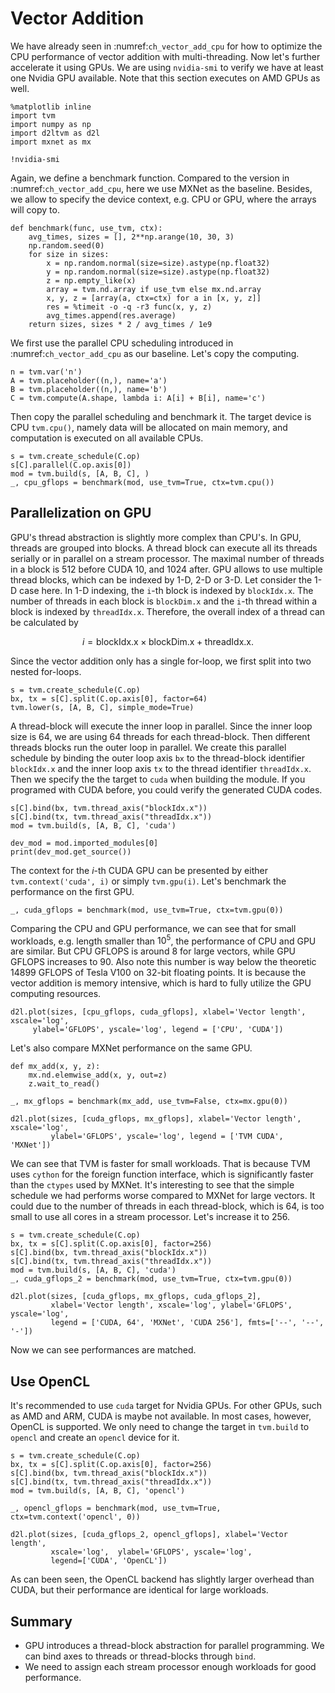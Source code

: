 # Vector Addition

We have already seen in :numref:`ch_vector_add_cpu` for how to optimize the CPU performance of vector addition with multi-threading. Now let's further accelerate it using GPUs. We are using `nvidia-smi` to verify we have at least one Nvidia GPU available. Note that this section executes on AMD GPUs as well.

```{.python .input  n=1}
%matplotlib inline
import tvm
import numpy as np
import d2ltvm as d2l
import mxnet as mx

!nvidia-smi
```

Again, we define a benchmark function. Compared to the version in :numref:`ch_vector_add_cpu`, here we use MXNet as the baseline. Besides, we allow to specify the device context, e.g. CPU or GPU, where the arrays will copy to.

```{.python .input  n=20}
def benchmark(func, use_tvm, ctx):
    avg_times, sizes = [], 2**np.arange(10, 30, 3)
    np.random.seed(0)
    for size in sizes:
        x = np.random.normal(size=size).astype(np.float32)
        y = np.random.normal(size=size).astype(np.float32)
        z = np.empty_like(x)
        array = tvm.nd.array if use_tvm else mx.nd.array
        x, y, z = [array(a, ctx=ctx) for a in [x, y, z]]
        res = %timeit -o -q -r3 func(x, y, z)
        avg_times.append(res.average)
    return sizes, sizes * 2 / avg_times / 1e9
```

We first use the parallel CPU scheduling introduced in :numref:`ch_vector_add_cpu` as our baseline. Let's copy the computing.

```{.python .input  n=27}
n = tvm.var('n')
A = tvm.placeholder((n,), name='a')
B = tvm.placeholder((n,), name='b')
C = tvm.compute(A.shape, lambda i: A[i] + B[i], name='c')
```

Then copy the parallel scheduling and benchmark it. The target device is CPU `tvm.cpu()`, namely data will be allocated on main memory, and computation is executed on all available CPUs.

```{.python .input  n=22}
s = tvm.create_schedule(C.op)
s[C].parallel(C.op.axis[0])
mod = tvm.build(s, [A, B, C], )
_, cpu_gflops = benchmark(mod, use_tvm=True, ctx=tvm.cpu())
```

## Parallelization on GPU

GPU's thread abstraction is slightly more complex than CPU's. In GPU, threads are grouped into blocks. A thread block can execute all its threads serially or in parallel on a stream processor. The maximal number of threads in a block is 512 before CUDA 10, and 1024 after. GPU allows to use multiple thread blocks, which can be indexed by 1-D, 2-D or 3-D. Let consider the 1-D case here. In 1-D indexing, the `i`-th block is indexed by `blockIdx.x`. The number of threads in each block is `blockDim.x` and the `i`-th thread within a block is indexed by `threadIdx.x`. Therefore, the overall index of a thread can be calculated by

$$i = \text{blockIdx.x} \times \text{blockDim.x} + \text{threadIdx.x}.$$

Since the vector addition only has a single for-loop, we first split into two nested for-loops.

```{.python .input  n=30}
s = tvm.create_schedule(C.op)
bx, tx = s[C].split(C.op.axis[0], factor=64)
tvm.lower(s, [A, B, C], simple_mode=True)
```

A thread-block will execute the inner loop in parallel. Since the inner loop size is 64, we are using 64 threads for each thread-block. Then different threads blocks run the outer loop in parallel. We create this parallel schedule by binding the outer loop axis `bx` to the thread-block identifier `blockIdx.x` and the inner loop axis `tx` to the thread identifier `threadIdx.x`. Then we specify the the target to `cuda` when building the module. If you programed with CUDA before, you could verify the generated CUDA codes.

```{.python .input}
s[C].bind(bx, tvm.thread_axis("blockIdx.x"))
s[C].bind(tx, tvm.thread_axis("threadIdx.x"))
mod = tvm.build(s, [A, B, C], 'cuda')

dev_mod = mod.imported_modules[0]
print(dev_mod.get_source())
```

The context for the $i$-th CUDA GPU can be presented by either `tvm.context('cuda', i)` or simply `tvm.gpu(i)`. Let's benchmark the performance on the first GPU.

```{.python .input}
_, cuda_gflops = benchmark(mod, use_tvm=True, ctx=tvm.gpu(0))
```

Comparing the CPU and GPU performance, we can see that for small workloads, e.g. length smaller than $10^5$, the performance of CPU and GPU are similar. But CPU GFLOPS is around $8$ for large vectors, while GPU GFLOPS increases to $90$. Also note this number is way below the theoretic $14899$ GFLOPS of Tesla V100 on 32-bit floating points. It is because the vector addition is memory intensive, which is hard to fully utilize the GPU computing resources.

```{.python .input}
d2l.plot(sizes, [cpu_gflops, cuda_gflops], xlabel='Vector length', xscale='log',
     ylabel='GFLOPS', yscale='log', legend = ['CPU', 'CUDA'])
```

Let's also compare MXNet performance on the same GPU.

```{.python .input}
def mx_add(x, y, z):
    mx.nd.elemwise_add(x, y, out=z)
    z.wait_to_read()

_, mx_gflops = benchmark(mx_add, use_tvm=False, ctx=mx.gpu(0))

d2l.plot(sizes, [cuda_gflops, mx_gflops], xlabel='Vector length', xscale='log',
         ylabel='GFLOPS', yscale='log', legend = ['TVM CUDA', 'MXNet'])
```

We can see that TVM is faster for small workloads. That is because TVM uses `cython` for the foreign function interface, which is significantly faster than the `ctypes` used by MXNet. It's interesting to see that the simple schedule we had performs worse compared to MXNet for large vectors. It could due to the number of threads in each thread-block, which is 64, is too small to use all cores in a stream processor. Let's increase it to $256$.

```{.python .input}
s = tvm.create_schedule(C.op)
bx, tx = s[C].split(C.op.axis[0], factor=256)
s[C].bind(bx, tvm.thread_axis("blockIdx.x"))
s[C].bind(tx, tvm.thread_axis("threadIdx.x"))
mod = tvm.build(s, [A, B, C], 'cuda')
_, cuda_gflops_2 = benchmark(mod, use_tvm=True, ctx=tvm.gpu(0))
```

```{.python .input}
d2l.plot(sizes, [cuda_gflops, mx_gflops, cuda_gflops_2],
         xlabel='Vector length', xscale='log', ylabel='GFLOPS', yscale='log',
         legend = ['CUDA, 64', 'MXNet', 'CUDA 256'], fmts=['--', '--', '-'])
```

Now we can see performances are matched.

## Use OpenCL

It's recommended to use `cuda` target for Nvidia GPUs. For other GPUs, such as AMD and ARM, CUDA is maybe not available. In most cases, however, OpenCL is supported. We only need to change the target in `tvm.build` to `opencl` and create an `opencl` device for it.

```{.python .input  n=5}
s = tvm.create_schedule(C.op)
bx, tx = s[C].split(C.op.axis[0], factor=256)
s[C].bind(bx, tvm.thread_axis("blockIdx.x"))
s[C].bind(tx, tvm.thread_axis("threadIdx.x"))
mod = tvm.build(s, [A, B, C], 'opencl')

_, opencl_gflops = benchmark(mod, use_tvm=True, ctx=tvm.context('opencl', 0))

d2l.plot(sizes, [cuda_gflops_2, opencl_gflops], xlabel='Vector length',
         xscale='log',  ylabel='GFLOPS', yscale='log',
         legend=['CUDA', 'OpenCL'])
```

As can been seen, the OpenCL backend has slightly larger overhead than CUDA, but their performance are identical for large workloads.

## Summary

- GPU introduces a thread-block abstraction for parallel programming. We can bind axes to threads or thread-blocks through `bind`.
- We need to assign each stream processor enough workloads for good performance.
